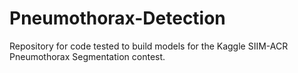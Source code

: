 # Pneumothorax-Detection
Repository for code tested to build models for the Kaggle SIIM-ACR Pneumothorax Segmentation contest. 

